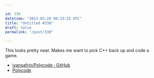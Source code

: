 ```yaml
---

id: 330
datetime: "2013-03-28 06:23:25 UTC"
title: "Untitled #330"
draft: false
permalink: "/post/330"

---
```


This looks pretty neat. Makes me want to pick C++ back up and code a game. 

 
 * [ivansafrin/Polycode · GitHub](https://github.com/ivansafrin/Polycode)
 * [Polycode](https://web.archive.org/web/20221224174957/http://www.polycode.org/)



